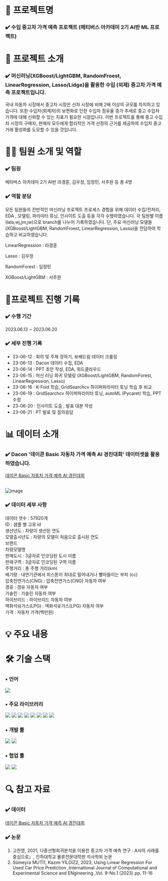 # 📖 프로젝트명

### ✔️ 수입 중고차 가격 예측 프로젝트 (메티버스 아카데미 2기 AI반 ML 프로젝트)

# 📃 프로젝트 소개 

### ✔️ 머신러닝(XGBoost/LightGBM, RandomFroest, LinearRegression, Lasso/Lidge)을 활용한 수입 (외제) 중고차 가격 예측 프로젝트입니다.  

국내 자동차 시장에서 중고차 시장은 신차 시장에 비해 2배 이상의 규모를 차지하고 있습니다. 또한 수입차(외제차)의 보편화로 인한 수입차 점유율 증가 추세로 중고 수입차 가격에 대해 신뢰할 수 있는 지표가 필요한 시점입니다.
이번 프로젝트를 통해 중고 수입차 시장의 구매자, 판매자 모두에게 합리적인 가격 선정의 근거를 제공하여 수입차 중고 거래 활성화를 도모할 수 있을 것입니다. 

# 👩‍🔧 팀원 소개 및 역할

### ✔️ 팀원
메타버스 아카데미 2기 AI반 라경훈, 김우정, 임정민, 서주완 등 총 4명

### ✔️ 역할 분담
모든 팀원들의 전반적인 머신러닝 프로젝트 프로세스 경험을 위해 데이터 수집/전처리, EDA , 모델링, 파라미터 튜닝, 인사이트 도출 등을 각각 수행하였습니다. 각 팀원별 이름 (lala,wj,jm,jw)으로 branch를 나누어 기록하였습니다. 단, 주요 머신러닝 모델들(XGBoost/LightGBM, RandomFroest, LinearRegression, Lasso)을 전담하여 학습하고 비교하였습니다.

LinearRegression : 라경훈

Lasso : 김우정

RandomForest : 임정민

XGBoost/LightGBM : 서주완


# 📅프로젝트 진행 기록

### ✔️ 수행 기간
2023.06.13 ~ 2023.06.20

### ✔️ 세부 진행 기록
- 23-06-12 : 회의 및 주제 정하기, 보배드림 데이터 크롤링
- 23-06-13 : Dacon 데이터 수집, EDA
- 23-06-14 : PPT 초안 작성, EDA, 워드클라우드
- 23-06-15 : 머신 러닝 회귀 모델링 (XGBoost/LightGBM, RandomForest, LinearRegression, Lasso)
- 23-06-16 : K-Fold 학습, GridSearchcv 하이퍼파라미터 튜닝 학습 후 비교
- 23-06-19 : GridSearchcv 하이퍼파라미터 튜닝, autoML (Pycaret) 학습, PPT 수정
- 23-06-20 : 인사이트 도출 , 발표 대본 작성 
- 23-06-21 : PT 발표 및 질의응답


# 📊 데이터 소개
### ✔️ Dacon '데이콘 Basic 자동차 가격 예측 AI 경진대회' 데이터셋을 활용하였습니다.
[데이콘 Basic 자동차 가격 예측 AI 경진대회](https://dacon.io/competitions/official/236114/overview/description) <br><br>

![image](https://github.com/woojooc/ML_Car/assets/115389344/66e2a813-ab89-4802-92a7-8d49f6fe1173)


### ✔️ 데이터 세부 사항
데이터 갯수 : 57920개<br>
ID : 샘플 별 고유 id<br>
생산년도 : 차량이 생산된 연도<br>
모델출시년도 : 차량의 모델이 처음으로 출시된 연도<br>
브랜드<br>
차량모델명<br>
판매도시 : 3글자로 인코딩된 도시 이름<br>
판매구역 : 3글자로 인코딩된 구역 이름<br>
주행거리 : 총 주행 거리(km)<br>
배기량 : 내연기관에서 피스톤이 최대로 밀어내거나 빨아들이는 부피 (cc)<br>
압축천연가스(CNG) : 압축천연가스(CNG) 자동차 여부<br>
경유 : 경유 자동차 여부<br>
가솔린 : 가솔린 자동차 여부<br>
하이브리드 : 하이브리드 자동차 여부<br>
액화석유가스(LPG) : 액화석유가스(LPG) 자동차 여부<br>
가격 : 자동차 가격(백만원)<br>

# 💡 주요 내용


# 🛠 기술 스택

### ▪ 언어
<img src="https://img.shields.io/badge/python-3776AB?style=for-the-badge&logo=python&logoColor=white">

### ▪ 주요 라이브러리
<img src="https://img.shields.io/badge/scikit learn-F7931E?style=for-the-badge&logo=scikit learn&logoColor=white"> <img src="https://img.shields.io/badge/pandas-150458?style=for-the-badge&logo=pandas&logoColor=white">
<img src="https://img.shields.io/badge/numpy-013243?style=for-the-badge&logo=numpy&logoColor=white"> <img src="https://img.shields.io/badge/seaborn-99CC00?style=for-the-badge&logo=seaborn&logoColor=white"> <img src="https://img.shields.io/badge/matplotlib-0058CC?style=for-the-badge&logo=matplotlib&logoColor=white"> <img src="https://img.shields.io/badge/wordcloud-FF4F8B?style=for-the-badge&logo=wordcloud&logoColor=white">
<img src="https://img.shields.io/badge/konlpy-FF0000?style=for-the-badge&logo=konlpy&logoColor=white"> <img src="https://img.shields.io/badge/collections-7FADF2?style=for-the-badge&logo=collections&logoColor=white">

### ▪ 개발 툴
<img src="https://img.shields.io/badge/VS code-2F80ED?style=for-the-badge&logo=VS code&logoColor=white"> <img src="https://img.shields.io/badge/Google Colab-F9AB00?style=for-the-badge&logo=Google Colab&logoColor=white">

### ▪ 협업 툴
<img src="https://img.shields.io/badge/Github-181717?style=for-the-badge&logo=Github&logoColor=white"> <img src="https://img.shields.io/badge/Google Slides-FFBB00?style=for-the-badge&logo=Google Slides&logoColor=white">

# 🔍 참고 자료
### ✔️ 데이터
  
[데이콘 Basic 자동차 가격 예측 AI 경진대회](https://dacon.io/competitions/official/236114/overview/description)

### ✔️ 논문
1) 고찬영, 2021, 다중선형회귀분석을 이용한 중고차 가격 예측 연구 : A사의 사례를 중심으로』, 인하대학교 물류전문대학원 석사학위 논문
2) Sümeyra MUTİ1, Kazım YILDIZ2, 2023, Using Linear Regression For Used Car Price Prediction
,International Journal of Computational and
Experimental Science and ENgineering
,Vol. 9-No.1 (2023) pp. 11-16




